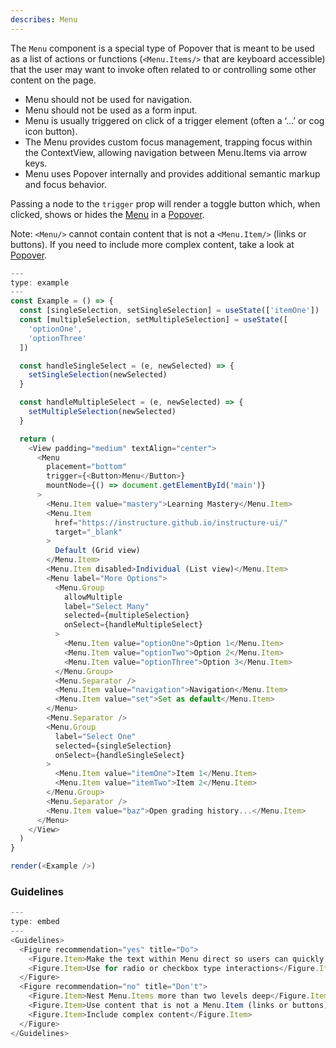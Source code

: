 ```yaml
---
describes: Menu
---
```


The `Menu` component is a special type of Popover that is meant to be used as a list of actions or functions (`<Menu.Items/>` that are keyboard accessible) that the user may want to invoke often related to or controlling some other content on the page.

- Menu should not be used for navigation.
- Menu should not be used as a form input.
- Menu is usually triggered on click of a trigger element (often a ‘...’ or cog icon button).
- The Menu provides custom focus management, trapping focus within the ContextView, allowing navigation between Menu.Items via arrow keys.
- Menu uses Popover internally and provides additional semantic markup and focus behavior.

Passing a node to the `trigger` prop will render a toggle button which, when clicked, shows or hides
the [Menu](#Menu) in a [Popover](#Popover).

Note: `<Menu/>` cannot contain content that is not a `<Menu.Item/>` (links or buttons). If
you need to include more complex content, take a look at [Popover](#Popover).

```js
---
type: example
---
const Example = () => {
  const [singleSelection, setSingleSelection] = useState(['itemOne'])
  const [multipleSelection, setMultipleSelection] = useState([
    'optionOne',
    'optionThree'
  ])

  const handleSingleSelect = (e, newSelected) => {
    setSingleSelection(newSelected)
  }

  const handleMultipleSelect = (e, newSelected) => {
    setMultipleSelection(newSelected)
  }

  return (
    <View padding="medium" textAlign="center">
      <Menu
        placement="bottom"
        trigger={<Button>Menu</Button>}
        mountNode={() => document.getElementById('main')}
      >
        <Menu.Item value="mastery">Learning Mastery</Menu.Item>
        <Menu.Item
          href="https://instructure.github.io/instructure-ui/"
          target="_blank"
        >
          Default (Grid view)
        </Menu.Item>
        <Menu.Item disabled>Individual (List view)</Menu.Item>
        <Menu label="More Options">
          <Menu.Group
            allowMultiple
            label="Select Many"
            selected={multipleSelection}
            onSelect={handleMultipleSelect}
          >
            <Menu.Item value="optionOne">Option 1</Menu.Item>
            <Menu.Item value="optionTwo">Option 2</Menu.Item>
            <Menu.Item value="optionThree">Option 3</Menu.Item>
          </Menu.Group>
          <Menu.Separator />
          <Menu.Item value="navigation">Navigation</Menu.Item>
          <Menu.Item value="set">Set as default</Menu.Item>
        </Menu>
        <Menu.Separator />
        <Menu.Group
          label="Select One"
          selected={singleSelection}
          onSelect={handleSingleSelect}
        >
          <Menu.Item value="itemOne">Item 1</Menu.Item>
          <Menu.Item value="itemTwo">Item 2</Menu.Item>
        </Menu.Group>
        <Menu.Separator />
        <Menu.Item value="baz">Open grading history...</Menu.Item>
      </Menu>
    </View>
  )
}

render(<Example />)
```

### Guidelines

```js
---
type: embed
---
<Guidelines>
  <Figure recommendation="yes" title="Do">
    <Figure.Item>Make the text within Menu direct so users can quickly decide on an action</Figure.Item>
    <Figure.Item>Use for radio or checkbox type interactions</Figure.Item>
  </Figure>
  <Figure recommendation="no" title="Don't">
    <Figure.Item>Nest Menu.Items more than two levels deep</Figure.Item>
    <Figure.Item>Use content that is not a Menu.Item (links or buttons)</Figure.Item>
    <Figure.Item>Include complex content</Figure.Item>
  </Figure>
</Guidelines>
```
